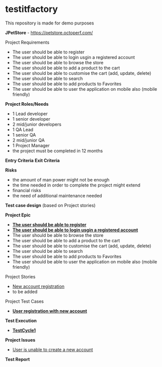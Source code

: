 # testitfactory
This repository is made for demo purposes


**JPetStore** - https://petstore.octoperf.com/

Project Requirements

 - The user should be able to register
 - The user should be able to login usgin a registered account
 - The user should be able to browse the store
 - The user should be able to add a product to the cart
 - The user should be able to customise the cart (add, update, delete)
 - The user should be able to search
 - The user should be able to add products to Favorites
 - The user should be able to user the application on mobile also (mobile friendly)

**Project Roles/Needs**

 - 1 Lead developer
 - 1 senior developer
 - 2 mid/junior developers
 - 1 QA Lead
 - 1 senior QA
 - 2 mid/junior QA
 - 1 Project Manager
 - the project must be completed in 12 months

**Entry Criteria**
**Exit Criteria**

**Risks**
 - the amount of man power might not be enough
 - the time needed in order to complete the project might extend
 - financial risks
 - the need of additional maintenance needed


**Test case design** (based on Project stories)

**Project Epic**
 - [**The user should be able to register**](https://github.com/hackingteam55/testitfactory/blob/main/User_registration_epic.jpg) 
 - [**The user should be able to login usgin a registered account**](https://github.com/hackingteam55/testitfactory/blob/main/User_login_epic.jpg)
 - The user should be able to browse the store
 - The user should be able to add a product to the cart
 - The user should be able to customise the cart (add, update, delete)
 - The user should be able to search
 - The user should be able to add products to Favorites
 - The user should be able to user the application on mobile also (mobile friendly)


Project Stories
 - [New account registration](https://github.com/hackingteam55/testitfactory/blob/main/New_account_registration.jpg)
 - to be added

Project Test Cases
 - [**User registration with new account**](https://github.com/hackingteam55/testitfactory/blob/main/User_registration_with_new_account_tc.jpg)

**Test Execution**
 - [**TestCycle1**](https://github.com/hackingteam55/testitfactory/blob/main/TestCycle1.jpg)

**Project Issues**
 - [User is unable to create a new account](https://github.com/hackingteam55/testitfactory/blob/main/User_is_unable_to_create_a_new_account.jpg)



**Test Report**





